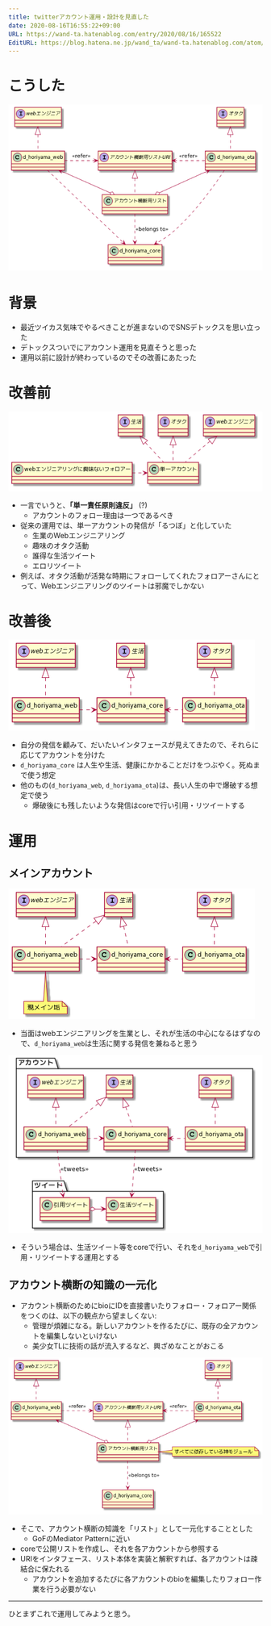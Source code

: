 ```yaml
---
title: twitterアカウント運用・設計を見直した
date: 2020-08-16T16:55:22+09:00
URL: https://wand-ta.hatenablog.com/entry/2020/08/16/165522
EditURL: https://blog.hatena.ne.jp/wand_ta/wand-ta.hatenablog.com/atom/entry/26006613615204159
---
```




# こうした #

![20200816162617](../../../imgs/20200816162617.png)


# 背景 #


- 最近ツイカス気味でやるべきことが進まないのでSNSデトックスを思い立った
- デトックスついでにアカウント運用を見直そうと思った
- 運用以前に設計が終わっているのでその改善にあたった



# 改善前 #

![20200816162912](../../../imgs/20200816162912.png)

- 一言でいうと、**「単一責任原則違反」** (?)
  - アカウントのフォロー理由は一つであるべき
- 従来の運用では、単一アカウントの発信が「るつぼ」と化していた
  - 生業のWebエンジニアリング
  - 趣味のオタク活動
  - 誰得な生活ツイート
  - エロリツイート
- 例えば、オタク活動が活発な時期にフォローしてくれたフォロアーさんにとって、Webエンジニアリングのツイートは邪魔でしかない


# 改善後 #

![20200816163116](../../../imgs/20200816163116.png)

- 自分の発信を顧みて、だいたいインタフェースが見えてきたので、それらに応じてアカウントを分けた
- `d_horiyama_core` は人生や生活、健康にかかることだけをつぶやく。死ぬまで使う想定
- 他のもの(`d_horiyama_web`, `d_horiyama_ota`)は、長い人生の中で爆破する想定で使う
  - 爆破後にも残したいような発信はcoreで行い引用・リツイートする

# 運用 #

## メインアカウント ##

![20200816163417](../../../imgs/20200816163417.png)

- 当面はwebエンジニアリングを生業とし、それが生活の中心になるはずなので、`d_horiyama_web`は生活に関する発信を兼ねると思う

![20200816163647](../../../imgs/20200816163647.png)

- そういう場合は、生活ツイート等をcoreで行い、それを`d_horiyama_web`で引用・リツイートする運用とする

## アカウント横断の知識の一元化 ##


- アカウント横断のためにbioにIDを直接書いたりフォロー・フォロアー関係をつくのは、以下の観点から望ましくない: 
  - 管理が煩雑になる。新しいアカウントを作るたびに、既存の全アカウントを編集しないといけない
  - 美少女TLに技術の話が流入するなど、興ざめなことがおこる

![20200816163840](../../../imgs/20200816163840.png)

- そこで、アカウント横断の知識を「リスト」として一元化することとした
  - GoFのMediator Patternに近い
- coreで公開リストを作成し、それを各アカウントから参照する
- URIをインタフェース、リスト本体を実装と解釈すれば、各アカウントは疎結合に保たれる
  - アカウントを追加するたびに各アカウントのbioを編集したりフォロー作業を行う必要がない

---

ひとまずこれで運用してみようと思う。

